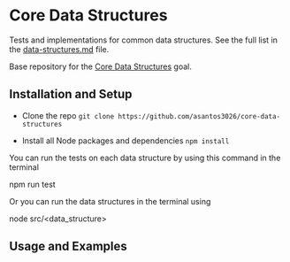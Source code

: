 # Core Data Structures

Tests and implementations for common data structures. See the full list in the [data-structures.md](data-structures.md) file.

Base repository for the [Core Data Structures](http://jsdev.learnersguild.org/goals/128) goal.

## Installation and Setup

- Clone the repo
```git clone https://github.com/asantos3026/core-data-structures```

- Install all Node packages and dependencies
```npm install```

You can run the tests on each data structure by using this command in the terminal

npm run test

Or you can run the data structures in the terminal using 

node src/<data_structure>

## Usage and Examples

